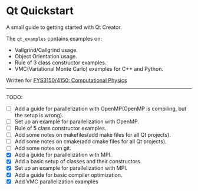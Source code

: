 # Qt Quickstart

A small guide to getting started with Qt Creator.

The `qt_examples` contains examples on:
* Vallgrind/Callgrind usage.
* Object Orientation usage.
* Rule of 3 class constructor examples.
* VMC(Variational Monte Carlo) examples for C++ and Python.

Written for [FYS3150/4150: Computational Physics](https://github.com/CompPhysics/ComputationalPhysics)

---

TODO:
- [ ] Add a guide for parallelization with OpenMP(OpenMP is compiling, but the setup is wrong).
- [ ] Set up an example for parallelization with OpenMP.
- [ ] Rule of 5 class constructor examples.
- [ ] Add some notes on makefiles(add make files for all Qt projects).
- [ ] Add some notes on cmake(add cmake files for all Qt projects).
- [ ] Add some notes on git.
- [x] Add a guide for parallelization with MPI.
- [x] Add a basic setup of classes and their constructors.
- [x] Set up an example for parallelization with MPI.
- [x] Add a guide for basic compiler optimization.
- [x] Add VMC parallelization examples